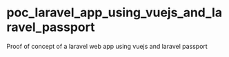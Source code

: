 # poc_laravel_app_using_vuejs_and_laravel_passport
Proof of concept of a laravel web app using vuejs and laravel passport
